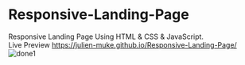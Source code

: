 # Responsive-Landing-Page
Responsive Landing Page Using HTML &amp; CSS &amp; JavaScript.<br>
Live Preview https://julien-muke.github.io/Responsive-Landing-Page/
![done1](https://user-images.githubusercontent.com/110755734/210198422-15549398-a4e5-4f3d-873a-032dd48fd702.jpg)
